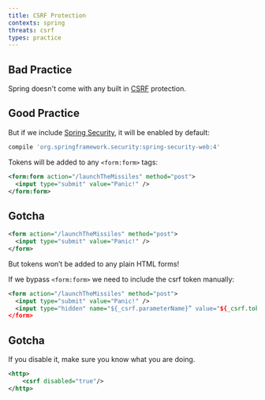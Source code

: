 ```yaml
---
title: CSRF Protection
contexts: spring
threats: csrf
types: practice
---
```


## Bad Practice

Spring doesn't come with any built in
[CSRF](https://www.owasp.org/index.php/Cross-Site_Request_Forgery_(CSRF))
protection.

## Good Practice

But if we include [Spring Security](https://projects.spring.io/spring-security/), it will be enabled by default:

```gradle
compile 'org.springframework.security:spring-security-web:4'
```

Tokens will be added to any `<form:form>` tags:

```xml
<form:form action="/launchTheMissiles" method="post">
  <input type="submit" value="Panic!" />
</form:form>
```

## Gotcha

```xml
<form action="/launchTheMissiles" method="post">
  <input type="submit" value="Panic!" />
</form>
```

But tokens won’t be added to any plain HTML forms!

If we bypass `<form:form>` we need to include the csrf token manually:

```xml
<form action="/launchTheMissiles" method="post">
  <input type="submit" value="Panic!" />
  <input type="hidden" name="${_csrf.parameterName}” value="${_csrf.token}"/>
</form>
```

## Gotcha

If you disable it, make sure you know what you are doing.

```xml
<http>
	<csrf disabled="true"/>
</http>
```




